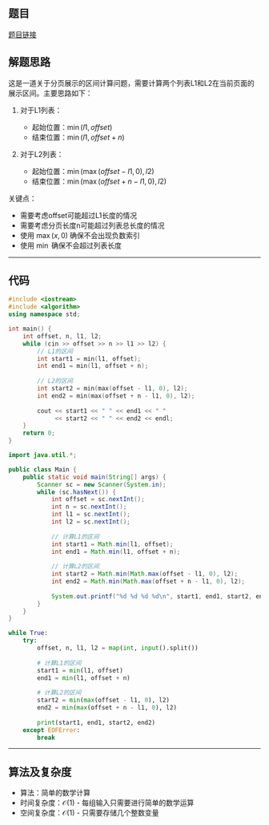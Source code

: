## 题目
[题目链接](https://www.nowcoder.com/practice/8d677d9c6af643f28c2153ee4e435ea4?tpId=182&tqId=162090&sourceUrl=/exam/oj&channenl=wgithub&fromPut=wgithub)

## 解题思路

这是一道关于分页展示的区间计算问题，需要计算两个列表L1和L2在当前页面的展示区间。主要思路如下：

1. 对于L1列表：
   - 起始位置：$\min(l1, offset)$
   - 结束位置：$\min(l1, offset+n)$

2. 对于L2列表：
   - 起始位置：$\min(\max(offset-l1, 0), l2)$
   - 结束位置：$\min(\max(offset+n-l1, 0), l2)$

关键点：
- 需要考虑offset可能超过L1长度的情况
- 需要考虑分页长度n可能超过列表总长度的情况
- 使用 $\max(x,0)$ 确保不会出现负数索引
- 使用 $\min$ 确保不会超过列表长度

---

## 代码

```cpp
#include <iostream>
#include <algorithm>
using namespace std;

int main() {
    int offset, n, l1, l2;
    while (cin >> offset >> n >> l1 >> l2) {
        // L1的区间
        int start1 = min(l1, offset);
        int end1 = min(l1, offset + n);
        
        // L2的区间
        int start2 = min(max(offset - l1, 0), l2);
        int end2 = min(max(offset + n - l1, 0), l2);
        
        cout << start1 << " " << end1 << " " 
             << start2 << " " << end2 << endl;
    }
    return 0;
}
```

```java
import java.util.*;

public class Main {
    public static void main(String[] args) {
        Scanner sc = new Scanner(System.in);
        while (sc.hasNext()) {
            int offset = sc.nextInt();
            int n = sc.nextInt();
            int l1 = sc.nextInt();
            int l2 = sc.nextInt();
            
            // 计算L1的区间
            int start1 = Math.min(l1, offset);
            int end1 = Math.min(l1, offset + n);
            
            // 计算L2的区间
            int start2 = Math.min(Math.max(offset - l1, 0), l2);
            int end2 = Math.min(Math.max(offset + n - l1, 0), l2);
            
            System.out.printf("%d %d %d %d\n", start1, end1, start2, end2);
        }
    }
}
```

```python
while True:
    try:
        offset, n, l1, l2 = map(int, input().split())
        
        # 计算L1的区间
        start1 = min(l1, offset)
        end1 = min(l1, offset + n)
        
        # 计算L2的区间
        start2 = min(max(offset - l1, 0), l2)
        end2 = min(max(offset + n - l1, 0), l2)
        
        print(start1, end1, start2, end2)
    except EOFError:
        break
```

---

## 算法及复杂度
- 算法：简单的数学计算
- 时间复杂度：$\mathcal{O}(1)$ - 每组输入只需要进行简单的数学运算
- 空间复杂度：$\mathcal{O}(1)$ - 只需要存储几个整数变量